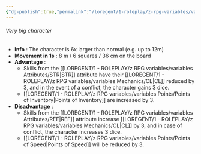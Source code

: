 ```yaml
---
{"dg-publish":true,"permalink":"/loregent/1-roleplay/z-rpg-variables/variables-character/variables-character-size/very-big-character/"}
---
```



###### Very big character

- **Info** : The character is 6x larger than normal (e.g. up to 12m)
- **Movement in 1s** : 8 m / 6 squares / 36 cm on the board
- **Advantage** :
	- Skills from the [[LOREGENT/1 - ROLEPLAY/z RPG variables/variables Attributes/STR\|STR]] attribute have their [[LOREGENT/1 - ROLEPLAY/z RPG variables/variables Mechanics/CL\|CL]] reduced by 3, and in the event of a conflict, the character gains 3 dice.
	- [[LOREGENT/1 - ROLEPLAY/z RPG variables/variables Points/Points of Inventory\|Points of Inventory]] are increased by 3.
- **Disadvantage** : 
	- Skills from the [[LOREGENT/1 - ROLEPLAY/z RPG variables/variables Attributes/REF\|REF]] attribute increase [[LOREGENT/1 - ROLEPLAY/z RPG variables/variables Mechanics/CL\|CL]] by 3, and in case of conflict, the character increases 3 dice.
	- [[LOREGENT/1 - ROLEPLAY/z RPG variables/variables Points/Points of Speed\|Points of Speed]] will be reduced by 3.



